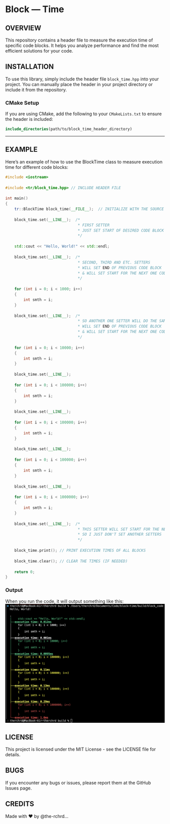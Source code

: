 # Block — Time

## OVERVIEW

This repository contains a header file to measure the execution time of specific code blocks. It helps you analyze performance and find the most efficient solutions for your code.

## INSTALLATION

To use this library, simply include the header file `block_time.hpp` into your project. You can manually place the header in your project directory or include it from the repository.

### CMake Setup

If you are using CMake, add the following to your `CMakeLists.txt` to ensure the header is included:

```cmake
include_directories(path/to/block_time_header_directory)
```

---

## EXAMPLE

Here’s an example of how to use the BlockTime class to measure execution time for different code blocks:
```cpp
#include <iostream>

#include <tr/block_time.hpp> // INCLUDE HEADER FILE

int main()
{
    tr::BlockTime block_time(__FILE__);  // INITIALIZE WITH THE SOURCE FILE NAME (__FILE__)

    block_time.set(__LINE__);  /* 
                                * FIRST SETTER
                                * JUST SET START OF DESIRED CODE BLOCK
                                */

    std::cout << "Hello, World!" << std::endl;

    block_time.set(__LINE__);  /* 
                                * SECOND, THIRD AND ETC. SETTERS
                                * WILL SET END OF PREVIOUS CODE BLOCK
                                * & WILL SET START FOR THE NEXT ONE CODE BLOCK
                                */

    for (int i = 0; i < 1000; i++)
    {
        int smth = i;
    }

    block_time.set(__LINE__);  /* 
                                * SO ANOTHER ONE SETTER WILL DO THE SAME
                                * WILL SET END OF PREVIOUS CODE BLOCK
                                * & WILL SET START FOR THE NEXT ONE CODE BLOCK
                                */

    for (int i = 0; i < 10000; i++)
    {
        int smth = i;
    }

    block_time.set(__LINE__);

    for (int i = 0; i < 100000; i++)
    {
        int smth = i;
    }

    block_time.set(__LINE__);

    for (int i = 0; i < 100000; i++)
    {
        int smth = i;
    }

    block_time.set(__LINE__);

    for (int i = 0; i < 100000; i++)
    {
        int smth = i;
    }

    block_time.set(__LINE__);

    for (int i = 0; i < 1000000; i++)
    {
        int smth = i;
    }

    block_time.set(__LINE__);  /* 
                                * THIS SETTER WILL SET START FOR THE NEXT ONE CODE BLOCK BUT I'M NOT INTRESTED INTO
                                * SO I JUST DON'T SET ANOTHER SETTERS
                                */

    block_time.print(); // PRINT EXECUTION TIMES OF ALL BLOCKS

    block_time.clear(); // CLEAR THE TIMES (IF NEEDED)

    return 0;
}
```

### Output

When you run the code, it will output something like this:
![FAILED TO LOAD IMAGE](img/output.png)

## LICENSE
This project is licensed under the MIT License - see the LICENSE file for details.

## BUGS
If you encounter any bugs or issues, please report them at the GitHub Issues page.

## CREDITS
Made with ❤️ by @the-rchrd...
